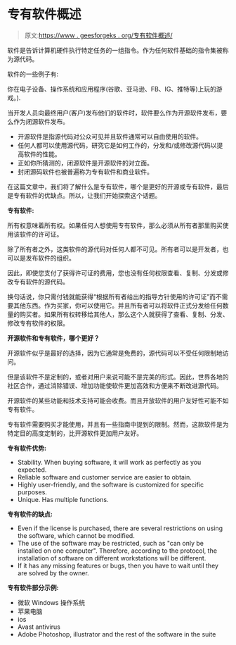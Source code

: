 # 专有软件概述

> 原文:[https://www . geesforgeks . org/专有软件概述/](https://www.geeksforgeeks.org/overview-of-proprietary-software/)

软件是告诉计算机硬件执行特定任务的一组指令。作为任何软件基础的指令集被称为源代码。

软件的一些例子有:

你在电子设备、操作系统和应用程序(谷歌、亚马逊、FB、IG、推特等)上玩的游戏。).

当开发人员向最终用户(客户)发布他们的软件时，软件要么作为开源软件发布，要么作为闭源软件发布。

*   开源软件是指源代码对公众可见并且软件通常可以自由使用的软件。
*   任何人都可以使用源代码，研究它是如何工作的，分发和/或修改源代码以提高软件的性能。
*   正如你所猜测的，闭源软件是开源软件的对立面。
*   封闭源码软件也被普遍称为专有软件和商业软件。

在这篇文章中，我们将了解什么是专有软件，哪个是更好的开源或专有软件，最后是专有软件的优缺点。所以，让我们开始探索这个话题。

**专有软件:**

所有权意味着所有权。如果任何人想使用专有软件，那么必须从所有者那里购买使用该软件的许可证。

除了所有者之外，这类软件的源代码对任何人都不可见。所有者可以是开发者，也可以是发布软件的组织。

因此，即使您支付了获得许可证的费用，您也没有任何权限查看、复制、分发或修改专有软件的源代码。

换句话说，你只需付钱就能获得“根据所有者给出的指导方针使用的许可证”而不需要其他东西。作为买家，你可以使用它。并且所有者可以将软件正式分发给任何数量的购买者。如果所有权转移给其他人，那么这个人就获得了查看、复制、分发、修改专有软件的权限。

**开源软件和专有软件，哪个更好？**

开源软件似乎是最好的选择，因为它通常是免费的，源代码可以不受任何限制地访问。

但是该软件不是定制的，或者对用户来说可能不是完美的形式。因此，世界各地的社区合作，通过消除错误、增加功能使软件更加高效和方便来不断改进源代码。

开源软件的某些功能和技术支持可能会收费。而且开放软件的用户友好性可能不如专有软件。

专有软件需要购买才能使用，并且有一些指南中提到的限制。然而，这款软件是为特定目的高度定制的，比开源软件更加用户友好。

**专有软件优势:**

*   Stability. When buying software, it will work as perfectly as you expected.
*   Reliable software and customer service are easier to obtain.
*   Highly user-friendly, and the software is customized for specific purposes.
*   Unique. Has multiple functions.

**专有软件的缺点:**

*   Even if the license is purchased, there are several restrictions on using the software, which cannot be modified.
*   The use of the software may be restricted, such as "can only be installed on one computer". Therefore, according to the protocol, the installation of software on different workstations will be different.
*   If it has any missing features or bugs, then you have to wait until they are solved by the owner.

**专有软件部分示例:**

*   微软 Windows 操作系统
*   苹果电脑
*   ios
*   Avast antivirus
*   Adobe Photoshop, illustrator and the rest of the software in the suite